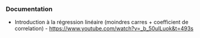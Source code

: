 ### Documentation

- Introduction à la régression linéaire (moindres carres + coefficient de correlation) -
https://www.youtube.com/watch?v=_b_50uILuok&t=493s
